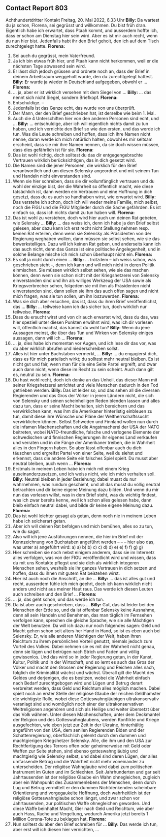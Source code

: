 ## Contact Report 803
Achthundertdritter Kontakt
Freitag, 20. Mai 2022, 6.33 Uhr
**Billy:**
Da wartest du ja schon, Florena, sei gegrüsst und willkommen. Du bist früh dran. Eigentlich habe ich erwartet, dass Ptaah kommt, und ausserdem hoffte ich, dass er schon am Dienstag hier sein wird. Aber es ist mir auch recht, wenn du nun hier bist. Jedenfalls habt ihr den Brief geholt, den ich auf dem Tisch zurechtgelegt hatte.
**Florena:**
1. Sei auch du gegrüsst, mein Vaterfreund.
2. Ja ich bin etwas früh hier, und Ptaah kann nicht herkommen, weil er die nächsten Tage abwesend sein wird.
3. Er lässt dich jedoch grüssen und ordnete noch an, dass der Brief in deinem Arbeitsraum weggeholt wurde, den du zurechtgelegt hattest.
**Billy:**
Er wurde ja wieder in Deutschland aufgegeben, obwohl er …
**Florena:**
4. … ja, aber er ist wirklich versehen mit dem Siegel von …
**Billy:**
… das nennt sich nicht Siegel, sondern Briefkopf.
**Florena:**
5. Entschuldige. –
6. Jedenfalls ist das Ganze echt, das wurde von uns überprüft.
7. Der Mann, der den Brief geschrieben hat, ist derselbe wie beim 1. Mal.
8. Auch die 4 Unterschiften hier von den anderen Personen sind echt, und …
**Billy:**
… entschuldige, aber ich will eigentlich nichts damit zu tun haben, und ich vernichte den Brief so wie den ersten, und das werde ich tun. Was die Leute schreiben und hoffen, dass ich ihre Namen nicht nenne, daran werde ich mich natürlich halten, obwohl es mir seltsam erscheint, dass sie mir ihre Namen nennen, da sie doch wissen müssen, dass dies gefährlich ist für sie.
**Florena:**
9. Das ist wohl richtig, doch solltest du das dir entgegengebrachte Vertrauen wirklich berücksichtigen, das in dich gesetzt wird.
10. Die Namen sind die jener Personen, die wirklich für den Brief verantwortlich und um diesen Selensky angeordnet und mit seinem Tun und Handeln nicht einverstanden sind.
11. Wenn sie hier schreiben, dass sie dir vollumfänglich vertrauen und du wohl der einzige bist, der die Wahrheit so öffentlich macht, wie diese tatsächlich ist, dann werden ein Vertrauen und eine Hoffnung in dich gesetzt, dass du es auch so handhaben wirst, wie erwartet wird.
**Billy:**
Das verstehe ich schon, doch ich will weder meine Familie, mich selbst, noch die FIGU und die FIGU Mitglieder durch die Sache gefährden. Es ist einfach so, dass ich nichts damit zu tun haben will.
**Florena:**
12. Das ist wohl zu verstehen, doch wird hier auch um deinen Rat gebeten, wie Selensky …
**Billy:**
… das weiss ich, denn ich habe ja den Brief selbst gelesen, aber dazu kann ich erst recht nicht Stellung nehmen resp. keinen Rat erteilen, denn wenn sie Selensky als Präsidenten von der Regierung weghaben wollen, dann müssen sie selbst sehen, wie sie das bewerkstelligen. Dazu will ich keinen Rat geben, und anderseits kann ich das auch nicht, denn das Ganze ist eine politische Angelegenheit, und in solche Belange mische ich mich schon überhaupt nicht ein.
**Florena:**
13. Es soll ja nicht durch einen …
**Billy:**
… trotzdem – ich weiss schon, was geschrieben steht –, denn ich kann und will mich nicht in deren Politik einmischen. Sie müssen wirklich selbst sehen, wie sie das machen können, denn wenn sie schon nicht mit der Kriegshetzerei von Selensky einverstanden sind und ihn als williges Werkzeug der USA sowie als Kriegsverbrecher sehen, folgedem sie mit ihm als Präsidenten nicht einverstanden sind, dann sollen sie ihm das auch offen sagen und nicht mich fragen, was sie tun sollen, um ihn loszuwerden.
**Florena:**
14. Was sie dich aber ersuchen, das ist, dass du ihren Brief veröffentlichst, das …
**Billy:**
… teilweise kann ich das sicher tun, doch wirklich nur teilweise.
**Florena:**
15. Dass du ersucht wirst und von dir auch erwartet wird, dass du das, was hier speziell unter diesen Punkten erwähnt wird, was ich dir vorlesen will, öffentlich machst, das kannst du wohl tun?
**Billy:**
Wenn du jene Aussagen meinst, die über das Tun und Wirken von Selensky einiges aussagen, dann will ich …
**Florena:**
16. … ja, dies habe ich momentan vor Augen, und ich lese dir das vor, was du aber wirklich abrufen und niederschreiben sollst.
17. Alles ist hier unter Buchstaben vermerkt, …
**Billy:**
… du engagierst dich, dass es für mich parteiisch wirkt; du solltest mehr neutral bleiben. Es ist nicht gut und fair, wenn man für die eine Seite Partei ergreift, und zwar auch dann nicht, wenn diese im Recht zu sein scheint. Auch dann gilt es, neutral zu sein.
**Florena:**
18. Du hast wohl recht, doch ich denke an das Unheil, das dieser Mann mit seiner Kriegshetzerei anrichtet und viele Menschen dadurch in den Tod getrieben werden.
**Billy:**
Das ist leider so, und das sehen all die diversen Regierenden und das Gros der Völker in jenen Ländern nicht, die sich von Selensky und seinen scheinheiligen Reden blenden lassen und alles dazu tun, dass er seine Macht behalten, sich bereichern und das verwirklichen kann, was ihm die Amerikaner hinterlistig einbleuen zu tun, damit diese ihre Wünsche und Pläne der Weltherrschaftssucht verwirklichen können. Selbst Schweden und Finnland wollen nun durch die infamen Machenschaften und die Angstmacherei der USA der NATO beitreten, wobei NATO-freundliche, falsche und verlogene Elemente der schwedischen und finnischen Regierungen ihr eigenes Land verkaufen und verraten und in die Fänge der Amerikaner treiben, die in Wahrheit alles in den Fingern haben. So aber lässt offenbar auch du dich täuschen und ergreifst Partei von einer Seite, weil du siehst und erkennst, dass die andere Seite ein falsches Spiel spielt. Du musst aber neutral bleiben, auch wenn …
**Florena:**
19. Erstmals in meinem Leben habe ich mich mit einem Krieg auseinanderzusetzen, und ich weiss nicht, wie ich mich verhalten soll.
**Billy:**
Neutral bleiben in jeder Beziehung; dabei musst du nur wahrnehmen, was rundum geschieht, und all das musst du völlig neutral betrachten und dir keine eigene Meinung dazu bilden. Und wenn du mir nun das vorlesen willst, was in dem Brief steht, was du wichtig findest, was ich zwar bereits kenne, weil ich schon alles gelesen habe, dann bleib einfach neutral dabei, und bilde dir keine eigene Meinung dazu.
**Florena:**
20. Das ist wohl leichter gesagt als getan, denn noch nie in meinem Leben habe ich solcherart getan.
21. Aber ich will deinen Rat befolgen und mich bemühen, alles so zu tun, wie du sagst.
22. Also will ich jene Ausführungen nennen, die hier im Brief mit der Kennzeichnung von Buchstaben angeführt werden – – – hier also das, was unter a) angeführt wird:
a)
a)
b)
b)
c)
c)
d)
d)
e)
e)
f)
f)
g)
g)
23. Hier schreiben sie noch nebst einigem anderem, dass sie im Internetz alles verfolgen, was von der FIGU veröffentlicht wird und wissen, dass du mit uns Kontakte pflegst und sie dich als wirklich integeren Menschen sehen, weshalb sie ihr ganzes Vertrauen in dich setzen und hoffen, dass du ihnen mit gutem Rat beistehen wirst.
24. Hier ist auch noch die Anschrift, an die …
**Billy:**
… das ist alles gut und recht, ausserdem fühle ich mich geehrt, doch ich kann wirklich nicht anders und nicht aus meiner Haut raus. Das werde ich diesen Leuten auch schreiben und den Brief …
**Florena:**
25. … ja, das geht schon, und das werde ich tun.
26. Da ist aber auch geschrieben, dass …
**Billy:**
Gut, das ist leider bei den Menschen der Erde so, und da ist offenbar Selensky keine Ausnahme, denn all sein Handeln und Benehmen, das man täglich im Fernsehen verfolgen kann, sprechen die gleiche Sprache, wie sie alle Mächtigen der Welt benutzen. Da will ich dazu nur noch folgendes sagen: Geld und Macht gehen schon seit alters her Hand in Hand, so ist es eben auch bei Selensky. Er, wie alle anderen Mächtigen der Welt, haben ihren Reichtum zu ihrem persönlichen Vorteil genutzt, niemals jedoch zum Vorteil des Volkes. Dabei nehmen sie es mit der Wahrheit nicht genau, denn sie lügen und betrügen nach Strich und Faden und völlig gewissenlos. Und das wird so in jeder Regierung getan, in der Kunst, Kultur, Politik und in der Wirtschaft, und so lernt es auch das Gros der Völker und macht den Grossen der Regierung und Reichen alles nach, folglich die Kriminalität wächst und wächst.
Überall gilt die Macht des Geldes und derjenigen, die es besitzen, wobei die Wahrheit einfach nach Bedarf zurechtgebogen wird und Lügen und Betrug derart verbreitet werden, dass Geld und Reichtum alles möglich machen. Dabei spielt noch an erster Stelle der religiöse Glaube der reichen Geldhamster die wichtigste Rolle, wobei diese Gotteswahngläubigen ultrakonservativ veranlagt sind und womöglich noch einer der ultrakonservativen Weltreligionen angehören und sich als Heilige und weiter übersetzt über das Volk wähnen. Unter diesen Machenschaften, unter dem Deckmantel der Religion und des Gotteswahnglaubens, werden Konflikte und Kriege ausgefochten, wie eben jetzt zur Zeit in der Ukraine, hinterhältig angeführt von den USA, dem senilen Regierenden Biden und der Schattenregierung, oberflächlich gelenkt durch den dummen und machtgierigen Kriegshetzer Selensky. Alle, die ihm und den USA zur Rechtfertigung des Terrors offen oder geheimerweise mit Geld oder Waffen zur Seite stehen, sind ebenso gotteswahngläubig und machtgierig wie Selensky selbst, und dabei sind deren Lügen, der alles umfassende Betrug und die Wahrheit nicht mehr voneinander zu unterscheiden. Der religiöse Wahnglaube wird dabei zum politischen Instrument im Guten und im Schlechten.
Seit Jahrhunderten und gar seit Jahrtausenden ist der religiöse Glaube ein Wahn ohnegleichen, zugleich aber ein Wahnpunkt des Zusammenlebens der Menschen, denn durch Lug und Betrug vermittelt er den dummen Nichtdenkenden scheinbare Orientierung und vorgegaukelte Hoffnung, doch wahrheitlich ist der religiöse Gotteswahnglaube schon längst, und zwar schon vor Jahrtausenden, zur politischen Waffe ohnegleichen geworden. Und diese Waffe beinhaltet Macht, Gier nach Geld und Reichtum, wie aber auch Hass, Rache und Vergeltung, wodurch Amerika jetzt bereits 1 Million Corona-Tote zu beklagen hat.
**Florena:**
27. Nun solltest du aber den Brief schreiben für …
**Billy:**
Das werde ich tun, aber erst will ich diesen hier vernichten, …
